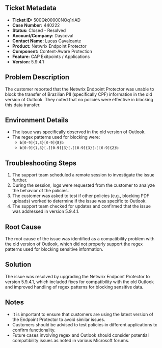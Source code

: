 ## Ticket Metadata
- **Ticket ID:** 500Qk00000NOq1rIAD
- **Case Number:** 440222
- **Status:** Closed - Resolved
- **Account/Company:** Daycoval
- **Contact Name:** Lucas Cavalcante
- **Product:** Netwrix Endpoint Protector
- **Component:** Content-Aware Protection
- **Feature:** CAP Exitpoints / Applications
- **Version:** 5.9.4.1

## Problem Description
The customer reported that the Netwrix Endpoint Protector was unable to block the transfer of Brazilian PII (specifically CPF) information in the old version of Outlook. They noted that no policies were effective in blocking this data transfer.

## Environment Details
- The issue was specifically observed in the old version of Outlook.
- The regex patterns used for blocking were:
  - `b[0-9]{1,3}[0-9]{8}b`
  - `b[0-9]{1,3}[.][0-9]{3}[.][0-9]{3}[-][0-9]{2}b`

## Troubleshooting Steps
1. The support team scheduled a remote session to investigate the issue further.
2. During the session, logs were requested from the customer to analyze the behavior of the policies.
3. The customer was asked to test if other policies (e.g., blocking PDF uploads) worked to determine if the issue was specific to Outlook.
4. The support team checked for updates and confirmed that the issue was addressed in version 5.9.4.1.

## Root Cause
The root cause of the issue was identified as a compatibility problem with the old version of Outlook, which did not properly support the regex patterns used for blocking sensitive information.

## Solution
The issue was resolved by upgrading the Netwrix Endpoint Protector to version 5.9.4.1, which included fixes for compatibility with the old Outlook and improved handling of regex patterns for blocking sensitive data.

## Notes
- It is important to ensure that customers are using the latest version of the Endpoint Protector to avoid similar issues.
- Customers should be advised to test policies in different applications to confirm functionality.
- Future cases involving regex and Outlook should consider potential compatibility issues as noted in various Microsoft forums.